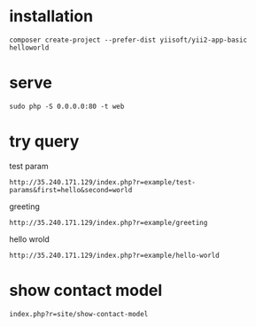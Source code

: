# installation
    composer create-project --prefer-dist yiisoft/yii2-app-basic helloworld 

# serve
    sudo php -S 0.0.0.0:80 -t web

# try query
test param

    http://35.240.171.129/index.php?r=example/test-params&first=hello&second=world

greeting

    http://35.240.171.129/index.php?r=example/greeting

hello wrold

    http://35.240.171.129/index.php?r=example/hello-world

# show contact model

    index.php?r=site/show-contact-model


